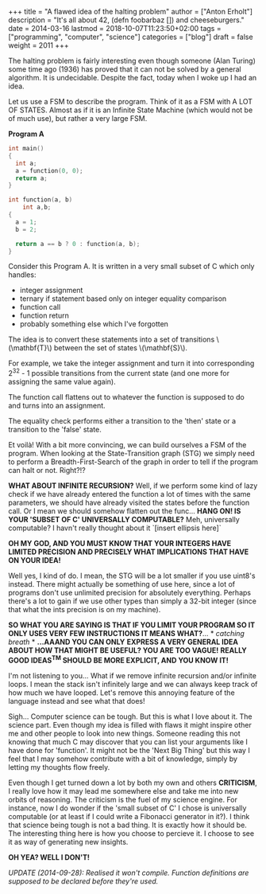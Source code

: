 +++
title = "A flawed idea of the halting problem"
author = ["Anton Erholt"]
description = "It's all about 42, (defn foobarbaz []) and cheeseburgers."
date = 2014-03-16
lastmod = 2018-10-07T11:23:50+02:00
tags = ["programming", "computer", "science"]
categories = ["blog"]
draft = false
weight = 2011
+++

The halting problem is fairly interesting even though someone (Alan
Turing) some time ago (1936) has proved that it can not be solved by a
general algorithm. It is undecidable. Despite the fact, today when I woke
up I had an idea.

Let us use a FSM to describe the program. Think of it as a FSM with A
LOT OF STATES. Almost as if it is an Infinite State Machine (which
would not be of much use), but rather a very large FSM.

**Program A**

```c
int main()
{
  int a;
  a = function(0, 0);
  return a;
}

int function(a, b)
	int a,b;
{
  a = 1;
  b = 2;

  return a == b ? 0 : function(a, b);
}
```

Consider this Program A. It is written in a very small subset of C
which only handles:

-   integer assignment
-   ternary if statement based only on integer equality comparison
-   function call
-   function return
-   probably something else which I've forgotten

The idea is to convert these statements into a set of transitions
\\(\mathbf{T}\\) between the set of states \\(\mathbf{S}\\).

For example, we take the integer assignment and turn it into
corresponding 2<sup>32</sup> - 1 possible transitions from the current state
(and one more for assigning the same value again).

The function call flattens out to whatever the function is supposed to
do and turns into an assignment.

The equality check performs either a transition to the 'then'
state or a transition to the 'false' state.

Et voilà! With a bit more convincing, we can build ourselves a FSM of
the program. When looking at the State-Transition graph (STG) we
simply need to perform a Breadth-First-Search of the graph in order to
tell if the program can halt or not. Right?!?

**WHAT ABOUT INFINITE RECURSION?** Well, if we perform some kind of lazy
check if we have already entered the function a lot of times with the
same parameters, we should have already visited the states before the
function call. Or I mean we should somehow flatten out the
func&#x2026; **HANG ON! IS YOUR 'SUBSET OF C' UNIVERSALLY COMPUTABLE?** Meh,
universally computable? I havn't really thought about it \`[insert
ellipsis here]\`

**OH MY GOD, AND YOU MUST KNOW THAT YOUR INTEGERS HAVE LIMITED
PRECISION AND PRECISELY WHAT IMPLICATIONS THAT HAVE ON YOUR IDEA!**

Well yes, I kind of do. I mean, the STG will be a lot smaller if you
use uint8's instead. There might actually be something of use here,
since a lot of programs don't use unlimited precision for absolutely
everything. Perhaps there's a lot to gain if we use other types than
simply a 32-bit integer (since that what the ints precision is on my
machine).

**SO WHAT YOU ARE SAYING IS THAT IF YOU LIMIT YOUR PROGRAM SO IT ONLY
USES VERY FEW INSTRUCTIONS IT MEANS WHAT?**&#x2026; \* _catching breath_ \*
**&#x2026;AAAND YOU CAN ONLY** **EXPRESS A <span class="underline">VERY</span> GENERAL IDEA ABOUT HOW THAT
MIGHT BE USEFUL? YOU ARE TOO VAGUE!** **REALLY GOOD IDEAS<sup>TM</sup> SHOULD BE
MORE EXPLICIT, AND YOU KNOW IT!**

I'm not listening to you&#x2026; What if we remove infinite recursion
and/or infinite loops. I mean the stack isn't infinitely large and we
can always keep track of how much we have looped. Let's remove this
annoying feature of the language instead and see what that does!

Sigh&#x2026; Computer science can be tough. But this is what I love about
it. The science part. Even though my idea is filled with flaws it
might inspire other me and other people to look into new
things. Someone reading this not knowing that much C may discover that
you can list your arguments like I have done for 'function'. It might
not be the 'Next Big Thing' but this way I feel that I may somehow
contribute with a bit of knowledge, simply by letting my thoughts flow
freely.

Even though I get turned down a lot by both my own and others
**CRITICISM**, I really love how it may lead me somewhere else and take
me into new orbits of reasoning. The criticism is the fuel of my
science engine. For instance, now I do wonder if the 'small subset of
C' I chose is universally computable (or at least if I could write a
Fibonacci generator in it?). I think that science being tough is not a
bad thing. It is exactly how it should be. The interesting thing here
is how you choose to percieve it. I choose to see it as way of
generating new insights.

**OH YEA? WELL I DON'T!**

_UPDATE (2014-09-28): Realised it won't compile. Function definitions
are supposed to be declared before they're used._
